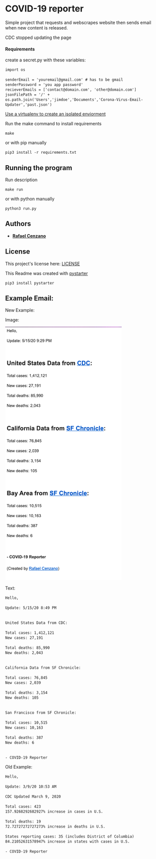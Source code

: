 # COVID-19 reporter

Simple project that requests and webscrapes website then sends email when new content is released.

CDC stopped updating the page

#### Requirements

create a secret.py with these variables:

```
import os

senderEmail = 'youremail@gmail.com' # has to be gmail
senderPassword = 'you app password'
recieverEmails = ['contact@domain.com', 'other@domain.com']
jsonFilePath = '/' + os.path.join('Users','jimdoe','Documents','Corona-Virus-Email-Updater','past.json')
```

[Use a virtualenv to create an isolated enviorment](https://virtualenv.pypa.io/en/latest/)

Run the make command to install requirements

```
make
```

or with pip manually

```
pip3 install -r requirements.txt
```

## Running the program

Run description

```
make run
```

or with python manually

```
python3 run.py
```

## Authors

* [**Rafael Cenzano**](https://github.com/RafaelCenzano)

## License

This project's license here: [LICENSE](LICENSE)


This Readme was created with [pystarter](https://github.com/RafaelCenzano/PyStarter)

```
pip3 install pystarter
```

## Example Email:

New Example:

Image:

![Image example of email](example.png)

Text:

```
Hello,

Update: 5/15/20 8:49 PM


United States Data from CDC:

Total cases: 1,412,121
New cases: 27,191

Total deaths: 85,990
New deaths: 2,043


California Data from SF Chronicle:

Total cases: 76,845
New cases: 2,039

Total deaths: 3,154
New deaths: 105


San Francisco from SF Chronicle:

Total cases: 10,515
New cases: 10,163

Total deaths: 387
New deaths: 6


- COVID-19 Reporter
```

Old Example:

```
Hello,

Update: 3/9/20 10:53 AM

CDC Updated March 9, 2020

Total cases: 423
157.9268292682927% increase in cases in U.S.

Total deaths: 19
72.72727272727273% increase in deaths in U.S.

States reporting cases: 35 (includes District of Columbia)
84.21052631578947% increase in states with cases in U.S.

- COVID-19 Reporter
                         
```
